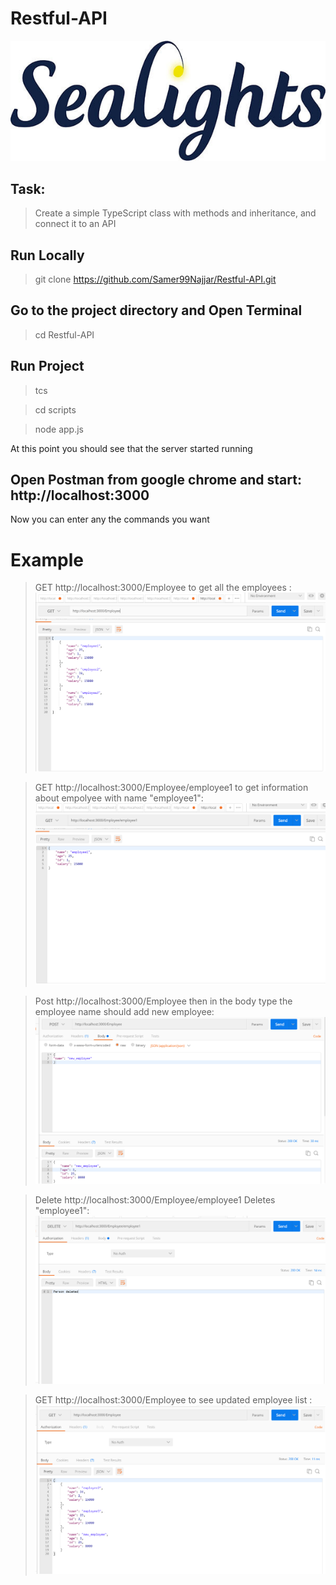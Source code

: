 # Restful-API
![alt text](https://github.com/Samer99Najjar/Restful-API/blob/main/pics/sealights-logo.jpg)

## Task:
> Create a simple TypeScript class with methods and inheritance, and connect it to an API

## Run Locally
> git clone https://github.com/Samer99Najjar/Restful-API.git

## Go to the project directory and Open Terminal
> cd Restful-API

## Run Project
> tcs

> cd scripts

> node app.js

At this point you should see that the server started running 

## Open Postman from google chrome and start: http://localhost:3000

Now you can enter any the commands you want 

# Example

> GET http://localhost:3000/Employee to get all the employees  :
![alt text](https://github.com/Samer99Najjar/Restful-API/blob/main/pics/show_employeepic.PNG)

> GET http://localhost:3000/Employee/employee1 to get information about empolyee with name "employee1":
![alt text](https://github.com/Samer99Najjar/Restful-API/blob/main/pics/get_employeebyname.PNG)

> Post http://localhost:3000/Employee  then in the body type the employee name should add new employee:
![alt text](https://github.com/Samer99Najjar/Restful-API/blob/main/pics/add_employee.PNG)

> Delete http://localhost:3000/Employee/employee1 Deletes "employee1":
![alt text](https://github.com/Samer99Najjar/Restful-API/blob/main/pics/delete_employee.PNG)

> GET http://localhost:3000/Employee to see updated employee list   :
![alt text](https://github.com/Samer99Najjar/Restful-API/blob/main/pics/get_empolyeeafterDeleteAdd.PNG)


